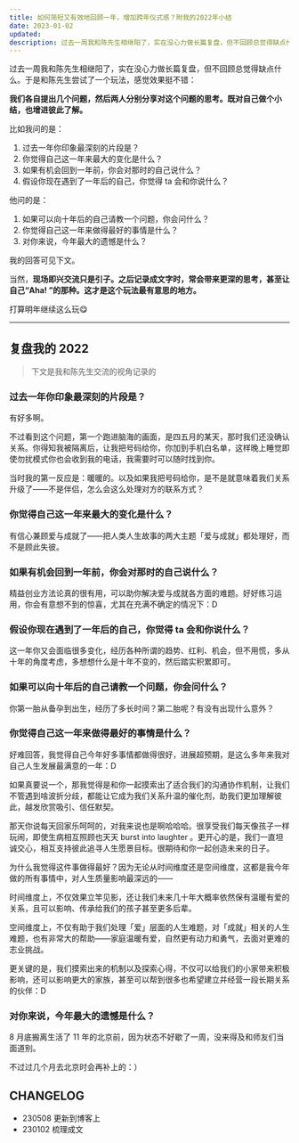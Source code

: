 ```yaml
---
title: 如何简短又有效地回顾一年，增加跨年仪式感？附我的2022年小结
date: 2023-01-02
updated: 
description: 过去一周我和陈先生相继阳了，实在没心力做长篇复盘，但不回顾总觉得缺点什么。于是和陈先生尝试了一个玩法，感觉效果挺不错，记录一下：D
---
```


过去一周我和陈先生相继阳了，实在没心力做长篇复盘，但不回顾总觉得缺点什么。于是和陈先生尝试了一个玩法，感觉效果挺不错：

**我们各自提出几个问题，然后两人分别分享对这个问题的思考。既对自己做个小结，也增进彼此了解。**

比如我问的是：
1. 过去一年你印象最深刻的片段是？
2. 你觉得自己这一年来最大的变化是什么？
3. 如果有机会回到一年前，你会对那时的自己说什么？
4. 假设你现在遇到了一年后的自己，你觉得 ta 会和你说什么？

他问的是：
1. 如果可以向十年后的自己请教一个问题，你会问什么？
2. 你觉得自己这一年来做得最好的事情是什么？
3. 对你来说，今年最大的遗憾是什么？

我的回答可见下文。


当然，**现场即兴交流只是引子。之后记录成文字时，常会带来更深的思考，甚至让自己“Aha! ”的那种。这才是这个玩法最有意思的地方。**

打算明年继续这么玩😋

---

## 复盘我的 2022

> 下文是我和陈先生交流的视角记录的

### 过去一年你印象最深刻的片段是？

有好多啊。

不过看到这个问题，第一个跑进脑海的画面，是四五月的某天，那时我们还没确认关系。你得知我被隔离后，让我把号码给你，你加到手机白名单，这样晚上睡觉即使勿扰模式你也会收到我的电话，我需要时可以随时找到你。

当时我的第一反应是：暖暖的。以及如果我把号码给你，是不是就意味着我们关系升级了——不是伴侣，怎么会这么处理对方的联系方式？

### 你觉得自己这一年来最大的变化是什么？

有信心兼顾爱与成就了——把人类人生故事的两大主题「爱与成就」都处理好，而不是顾此失彼。

### 如果有机会回到一年前，你会对那时的自己说什么？

精益创业方法论真的很有用，可以助你解决爱与成就各方面的难题。好好练习运用，你会有意想不到的惊喜，尤其在充满不确定的情况下：D

### 假设你现在遇到了一年后的自己，你觉得 ta 会和你说什么？

这一年你又会面临很多变化，经历各种所谓的趋势、红利、机会，但不用慌，多从十年的角度考虑，多想想什么是十年不变的，然后踏实积累即可。

### 如果可以向十年后的自己请教一个问题，你会问什么？

你第一胎从备孕到出生，经历了多长时间？第二胎呢？有没有出现什么意外？

### 你觉得自己这一年来做得最好的事情是什么？

好难回答，我觉得自己今年好多事情都做得很好，进展超预期，是这么多年来我对自己人生发展最满意的一年：D

如果真要说一个，那我觉得是和你一起摸索出了适合我们的沟通协作机制，让我们不管遇到啥波折分歧，都能让它成为我们关系升温的催化剂，助我们更加理解彼此，越发欣赏吸引、信任默契。

那天你说每天回家乐呵呵的，对我来说也是啊哈哈哈。很享受我们每天像孩子一样玩闹，即使生病相互照顾也天天 burst into laughter 。更开心的是，我们一直坦诚交心，相互支持彼此追寻人生愿景目标。很期待和你一起创造未来的日子。

为什么我觉得这件事做得最好？因为无论从时间维度还是空间维度，这都是我今年做的所有事情中，对人生质量影响最深远的——

时间维度上，不仅效果立竿见影，还让我们未来几十年大概率依然保有温暖有爱的关系，且可以影响、传承给我们的孩子甚至更多后辈。

空间维度上，不仅有助于我们处理「爱」层面的人生难题，对「成就」相关的人生难题，也有非常大的帮助——家庭温暖有爱，自然更有动力和勇气，去面对更难的志业挑战。

更关键的是，我们摸索出来的机制以及探索心得，不仅可以给我们的小家带来积极影响，还可以影响更大的家族，甚至可以帮到很多也希望建立并经营一段长期关系的伙伴：D

### 对你来说，今年最大的遗憾是什么？

8 月底搬离生活了 11 年的北京前，因为状态不好歇了一周，没来得及和师友们当面道别。

不过过几个月去北京时会再补上的：）


## CHANGELOG

- 230508 更新到博客上
- 230102 梳理成文
